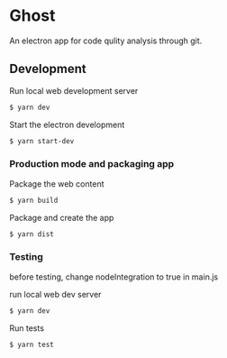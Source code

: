 # Ghost

An electron app for code qulity analysis through git.

## Development

Run local web development server

```bash
$ yarn dev
```

Start the electron development

```bash
$ yarn start-dev
```

### Production mode and packaging app

Package the web content

```bash
$ yarn build
```

Package and create the app

```bash
$ yarn dist
```


### Testing

before testing, change nodeIntegration to true in main.js

run local web dev server

```bash
$ yarn dev
```

Run tests

```bash
$ yarn test
```